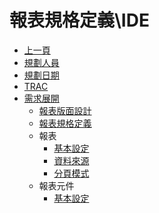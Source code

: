# 報表規格定義\IDE

* [上一頁](../README.md)
* [規劃人員](README.md#user)
* [規劃日期](README.md#updatedate)
* [TRAC](README.md#trac)
* [需求展開](README.md#requirement)
    * [報表版面設計](Report/README)
    * [報表規格定義](SpecificationsReport/README)
    * 報表
        * [基本設定](ReportAnnotation/README)
        * [資料來源](RADataSource/README)
        * [分頁模式](RAGroup/README)
    * 報表元件
        * [基本設定](ReportObjectAnnotation/README)
